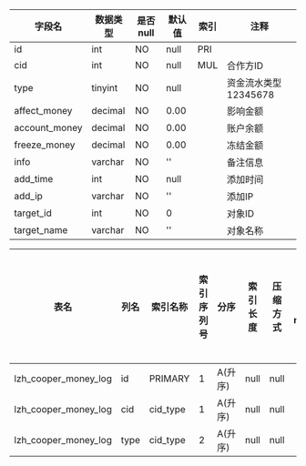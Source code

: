|字段名|数据类型|是否null|默认值|索引|注释|
|------|--------|--------|------|----|----|
|id|int|NO|null|PRI||
|cid|int|NO|null|MUL|合作方ID|
|type|tinyint|NO|null||资金流水类型 12345678|
|affect_money|decimal|NO|0.00||影响金额|
|account_money|decimal|NO|0.00||账户余额|
|freeze_money|decimal|NO|0.00||冻结金额|
|info|varchar|NO|''||备注信息|
|add_time|int|NO|null||添加时间|
|add_ip|varchar|NO|''||添加IP|
|target_id|int|NO|0||对象ID|
|target_name|varchar|NO|''||对象名称|



|表名|列名|索引名称|索引序列号|分序|索引长度|压缩方式|是否null|是否重复|唯一值数目估计值|索引方法|列中描述索引信息|索引注释|
|----|----|--------|----------|----|--------|--------|--------|--------|----------------|--------|----------------|--------|
|lzh_cooper_money_log|id|PRIMARY|1|A(升序)|null|null||NO|0|BTREE|||
|lzh_cooper_money_log|cid|cid_type|1|A(升序)|null|null||YES|0|BTREE|||
|lzh_cooper_money_log|type|cid_type|2|A(升序)|null|null||YES|0|BTREE|||
